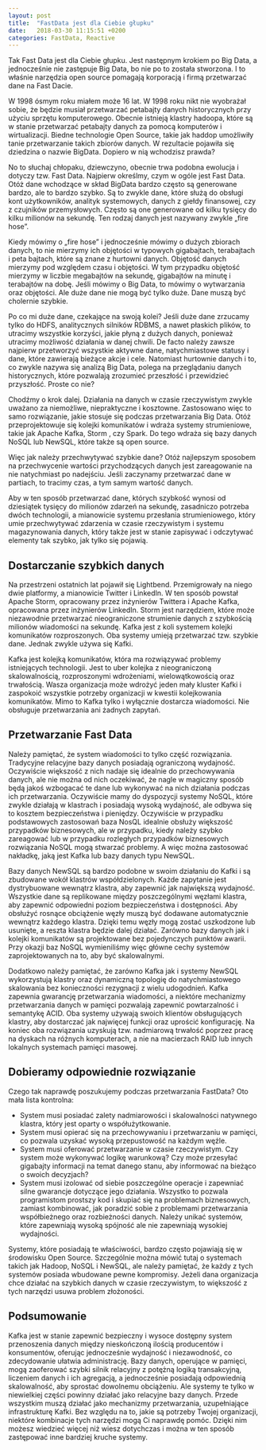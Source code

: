 ```yaml
---
layout: post
title:  "FastData jest dla Ciebie głupku"
date:   2018-03-30 11:15:51 +0200
categories: FastData, Reactive
---
```


Tak Fast Data jest dla Ciebie głupku. Jest następnym krokiem po Big Data, a jednocześnie nie zastępuje Big Data, bo nie po to została stworzona. I to właśnie narzędzia open source pomagają korporacją i firmą przetwarzać dane na Fast Dacie.

W 1998 ósmym roku miałem może 16 lat. W 1998 roku nikt nie wyobrażał sobie, że będzie musiał przetwarzać petabajty danych historycznych przy użyciu sprzętu komputerowego. Obecnie istnieją klastry hadoopa, które są w stanie przetwarzać petabajty danych za pomocą komputerów i wirtualizacji. Biedne technologie Open Source, takie jak haddop umożliwiły tanie przetwarzanie takich zbiorów danych. W rezultacie pojawiła się dziedzina o nazwie BigData. Dopiero w nią wchodzisz prawda?

No to słuchaj chłopaku, dziewczyno, obecnie trwa podobna ewolucja i dotyczy tzw. Fast Data. Najpierw określmy, czym w ogóle jest Fast Data. Otóż dane wchodzące w skład BigData bardzo często są generowane bardzo, ale to bardzo szybko. Są to zwykle dane, które służą do obsługi kont użytkowników, analityk systemowych, danych z giełdy finansowej, czy z czujników przemysłowych. Często są one generowane od kilku tysięcy do kilku milionów na sekundę. Ten rodzaj danych jest nazywany zwykle „fire hose”.

Kiedy mówimy o „fire hose” i jednocześnie mówimy o dużych zbiorach danych, to nie mierzymy ich objętości w typowych gigabajtach, terabajtach i peta bajtach, które są znane z hurtowni danych. Objętość danych mierzymy pod względem czasu i objętości. W tym przypadku objętość mierzymy w liczbie megabajtów na sekundę, gigabajtów na minutę i terabajtów na dobę. Jeśli mówimy o Big Data, to mówimy o wytwarzania oraz objętości. Ale duże dane nie mogą być tylko duże. Dane muszą być cholernie szybkie.

Po co mi duże dane, czekające na swoją kolei? Jeśli duże dane zrzucamy tylko do HDFS, analitycznych silników RDBMS, a nawet płaskich plików, to utracimy wszystkie korzyści, jakie płyną z dużych danych, ponieważ utracimy możliwość działania w danej chwili.  De facto należy zawsze najpierw przetworzyć wszystkie aktywne dane, natychmiastowe statusy i dane, które zawierają bieżące akcje i cele. Natomiast hurtownie danych i to, co zwykle nazywa się analizą Big Data, polega na przeglądaniu danych historycznych, które pozwalają zrozumieć przeszłość i przewidzieć przyszłość. Proste co nie?

Chodźmy o krok dalej. Działania na danych w czasie rzeczywistym zwykle uważano za niemożliwe, niepraktyczne i kosztowne. Zastosowano więc to samo rozwiązanie, jakie stosuje się podczas przetwarzania Big Data. Otóż przeprojektowuje się kolejki komunikatów i wdraża systemy strumieniowe, takie jak Apache Kafka, Storm , czy Spark. Do tego wdraża się bazy danych NoSQL lub NewSQL, które także są open source.

Więc jak należy przechwytywać szybkie dane? Otóż najlepszym sposobem na przechwycenie wartości przychodzących danych jest zareagowanie na nie natychmiast po nadejściu. Jeśli zaczynamy przetwarzać dane w partiach, to tracimy czas, a tym samym wartość danych.

Aby w ten sposób przetwarzać dane, których szybkość wynosi od dziesiątek tysięcy do milionów zdarzeń na sekundę, zasadniczo potrzeba dwóch technologii, a mianowicie systemu przesłania strumieniowego, który umie przechwytywać zdarzenia w czasie rzeczywistym i systemu magazynowania danych, który także jest w stanie zapisywać i odczytywać elementy tak szybko, jak tylko się pojawią.

<h2>Dostarczanie szybkich danych</h2>

Na przestrzeni ostatnich lat pojawił się Lightbend. Przemigrowały na niego dwie platformy, a mianowicie Twitter i LinkedIn. W ten sposób powstał Apache Storm, opracowany przez inżynierów Twittera i Apache Kafka, opracowana przez inżynierów LinkedIn. Storm jest narzędziem, które może niezawodnie przetwarzać nieograniczone strumienie danych z szybkością milionów wiadomości na sekundę. Kafka jest z koli systemem kolejki komunikatów rozproszonych. Oba systemy umieją przetwarzać tzw. szybkie dane. Jednak zwykle używa się Kafki. 

Kafka jest kolejką komunikatów, która ma rozwiązywać problemy istniejących technologii. Jest to uber kolejka z nieograniczoną skalowalnością, rozproszonymi wdrożeniami, wielowątkowością oraz trwałością. Wasza organizacja może wdrożyć jeden mały kluster Kafki i zaspokoić wszystkie potrzeby organizacji w kwestii kolejkowania komunikatów. Mimo to Kafka tylko i wyłącznie dostarcza wiadomości. Nie obsługuje przetwarzania ani żadnych zapytań.

<h2>Przetwarzanie Fast Data</h2>

Należy pamiętać, że system wiadomości to tylko część rozwiązania. Tradycyjne relacyjne bazy danych posiadają ograniczoną wydajność. Oczywiście większość z nich nadaje się idealnie do przechowywania danych, ale nie można od nich oczekiwać, że nagle w magiczny sposób będą jakoś wzbogacać te dane lub wykonywać na nich działania podczas ich przetwarzania. Oczywiście mamy do dyspozycji systemy NoSQL, które zwykle działają w klastrach i posiadają wysoką wydajność, ale odbywa się to kosztem bezpieczeństwa i pieniędzy. Oczywiście w przypadku podstawowych zastosowań baza NosQL idealnie obsłuży większość przypadków biznesowych, ale w przypadku, kiedy należy szybko zareagować lub w przypadku rozległych przypadków biznesowych rozwiązania NoSQL mogą stwarzać problemy. A więc można zastosować nakładkę, jaką jest Kafka lub bazy danych typu NewSQL.

Bazy danych NewSQL są bardzo podobne w swoim działaniu do Kafki i są zbudowane wokół klastrów współdzielonych. Każde zapytanie jest dystrybuowane wewnątrz klastra, aby zapewnić jak największą wydajność. Wszystkie dane są replikowane między poszczególnymi węzłami klastra, aby zapewnić odpowiedni poziom bezpieczeństwa i dostępności. Aby obsłużyć rosnące obciążenie węzły muszą być dodawane automatycznie wewnątrz każdego klastra. Dzięki temu węzły mogą zostać uszkodzone lub usunięte, a reszta klastra będzie dalej działać. Zarówno bazy danych jak i kolejki komunikatów są projektowane bez pojedynczych punktów awarii. Przy okazji baz NoSQL wymieniliśmy więc główne cechy systemów zaprojektowanych na to, aby być skalowalnymi.

Dodatkowo należy pamiętać, że zarówno Kafka jak i systemy NewSQL wykorzystują klastry oraz dynamiczną topologię do natychmiastowego skalowania bez konieczności rezygnacji z wielu udogodnień. Kafka zapewnia gwarancję przetwarzania wiadomości, a niektóre mechanizmy przetwarzania danych w pamięci pozwalają zapewnić powtarzalność i semantykę ACID. Oba systemy używają swoich klientów obsługujących klastry, aby dostarczać jak najwięcej funkcji oraz uprościć konfigurację. Na koniec oba rozwiązania uzyskują  tzw. nadmiarową trwałość poprzez pracę na dyskach na różnych komputerach, a nie na macierzach RAID lub innych lokalnych systemach pamięci masowej.

<h2>Dobieramy odpowiednie rozwiązanie</h2>

Czego tak naprawdę poszukujemy podczas przetwarzania FastData? Oto mała lista kontrolna:

<ul>
<li>System musi posiadać zalety nadmiarowości i skalowalności natywnego klastra, który jest oparty o współużytkowanie.</li>
<li>System musi opierać się na przechowywaniu i przetwarzaniu w pamięci, co pozwala uzyskać wysoką przepustowość na każdym węźle.</li>
<li>System musi oferować przetwarzanie w czasie rzeczywistym. Czy system może wykonywać logikę warunkową? Czy może przesyłać gigabajty informacji na temat danego stanu, aby informować na bieżąco o swoich decyzjach?</li>
<li>System musi izolować od siebie poszczególne operacje i zapewniać silne gwarancje dotyczące jego działania. Wszystko to pozwala programistom prostszy kod i skupiać się na problemach biznesowych, zamiast kombinować, jak poradzić sobie z problemami przetwarzania współbieżnego oraz rozbieżności danych. Należy unikać systemów, które zapewniają wysoką spójność ale nie zapewniają wysokiej wydajności.</li>
</ul>

Systemy, które posiadają te właściwości, bardzo często pojawiają się w środowisku Open Source. Szczególnie można mówić tutaj o systemach takich jak Hadoop, NoSQL i NewSQL, ale należy pamiętać, że każdy z tych systemów posiada wbudowane pewne kompromisy. Jeżeli dana organizacja chce działać na szybkich danych w czasie rzeczywistym, to większość z tych narzędzi usuwa problem złożoności. 

<h2>Podsumowanie</h2>

Kafka jest w stanie zapewnić bezpieczny i wysoce dostępny system przenoszenia danych między nieskończoną ilością producentów i konsumentów, oferując jednocześnie wydajność i niezawodność, co zdecydowanie ułatwia administrację. Bazy danych, operujące w pamięci, mogą zaoferować szybki silnik relacyjny z potężną logiką transakcyjną, liczeniem danych i ich agregacją, a jednocześnie posiadają odpowiednią skalowalność, aby sprostać dowolnemu obciążeniu. Ale systemy te tylko w niewielkiej części powinny działać jako relacyjne bazy danych. Przede wszystkim muszą działać jako mechanizmy przetwarzania, uzupełniające infrastrukturę Kafki. Bez względu na to, jakie są potrzeby Twojej organizacji, niektóre kombinacje tych narzędzi mogą Ci naprawdę pomóc. Dzięki nim możesz wiedzieć więcej niż wiesz dotychczas i można w ten sposób zastępować inne bardziej kruche systemy.
